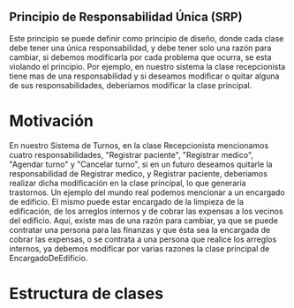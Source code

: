## Principio de Responsabilidad Única (SRP)
Este principio se puede definir como principio de diseño, donde cada clase debe tener una única responsabilidad, y debe tener solo una razón para cambiar, si debemos modificarla por cada problema que ocurra, se esta violando el  principio.
Por ejemplo, en nuestro sistema la clase recepcionista tiene mas de una responsabilidad y si deseamos modificar o quitar alguna de sus responsabilidades, deberiamos modificar la clase principal.

# Motivación
En nuestro Sistema de Turnos, en la clase Recepcionista mencionamos cuatro responsabilidades, "Registrar paciente", "Registrar medico", "Agendar turno" y "Cancelar turno", si en un futuro deseamos quitarle la responsabilidad de Registrar medico, y Registrar paciente, deberiamos realizar dicha modificación en la clase principal, lo que generaria trastornos.
Un ejemplo del mundo real podemos mencionar a un encargado de edificio. El mismo puede estar encargado de la limpieza de la edificación, de los arreglos internos y de cobrar las expensas a los vecinos del edificio. Aquí, existe mas de una razón para cambiar, ya que se puede contratar una persona para las finanzas y que ésta sea la encargada de cobrar las expensas, o se contrata a una persona que realice los arreglos internos, ya debemos modificar por varias razones la clase principal de EncargadoDeEdificio.  

# Estructura de clases  




